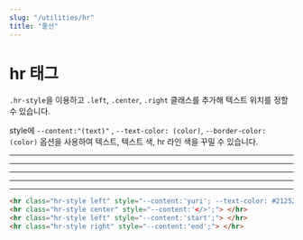 ```yaml
---
slug: "/utilities/hr"
title: "줄선"
---
```


# hr 태그
`.hr-style`을 이용하고 `.left`, `.center`, `.right` 클래스를 추가해 텍스트 위치를 정할 수 있습니다.

style에 `--content:"(text)"` , `--text-color: (color)`, `--border-color: (color)` 옵션을 사용하여 텍스트, 텍스트 색, hr 라인 색을 꾸밀 수 있습니다. 

<div class="card">
<div class="card-body">
<hr class="hr-style left" style="--content:'yuri'; --text-color: #212529; --border-color: #B897FF;"/>
<hr class="hr-style center" style="--content:'</>';"/>
<hr class="hr-style left" style="--content:'start';"/>
<hr class="hr-style right" style="--content:'end';"/>
<hr class="hr-dashed"/>
</div>

```html
<hr class="hr-style left" style="--content:'yuri'; --text-color: #212529; --border-color: #B897FF;"/>
<hr class="hr-style center" style="--content:'</>';"> </hr>
<hr class="hr-style left" style="--content:'start';"> </hr>
<hr class="hr-style right" style="--content:'end';"> </hr>
```
</div>